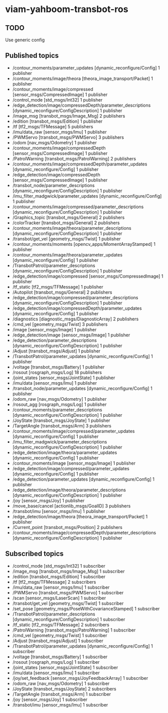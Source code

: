 # viam-yahboom-transbot-ros

## TODO

Use generic config

## Published topics
 * /contour_moments/parameter_updates [dynamic_reconfigure/Config] 1 publisher
 * /contour_moments/image/theora [theora_image_transport/Packet] 1 publisher
 * /contour_moments/image/compressed [sensor_msgs/CompressedImage] 1 publisher
 * /control_mode [std_msgs/Int32] 1 publisher
 * /edge_detection/image/compressedDepth/parameter_descriptions [dynamic_reconfigure/ConfigDescription] 1 publisher
 * /image_msg [transbot_msgs/Image_Msg] 2 publishers
 * /edition [transbot_msgs/Edition] 1 publisher
 * /tf [tf2_msgs/TFMessage] 5 publishers
 * /imu/data_raw [sensor_msgs/Imu] 1 publisher
 * /PWMServo [transbot_msgs/PWMServo] 3 publishers
 * /odom [nav_msgs/Odometry] 1 publisher
 * /contour_moments/image/compressedDepth [sensor_msgs/CompressedImage] 1 publisher
 * /PatrolWarning [transbot_msgs/PatrolWarning] 2 publishers
 * /contour_moments/image/compressedDepth/parameter_updates [dynamic_reconfigure/Config] 1 publisher
 * /edge_detection/image/compressedDepth [sensor_msgs/CompressedImage] 1 publisher
 * /transbot_node/parameter_descriptions [dynamic_reconfigure/ConfigDescription] 1 publisher
 * /imu_filter_madgwick/parameter_updates [dynamic_reconfigure/Config] 1 publisher
 * /contour_moments/image/compressed/parameter_descriptions [dynamic_reconfigure/ConfigDescription] 1 publisher
 * /Graphics_topic [transbot_msgs/General] 2 publishers
 * /colorTracker [transbot_msgs/General] 2 publishers
 * /contour_moments/image/theora/parameter_descriptions [dynamic_reconfigure/ConfigDescription] 1 publisher
 * /transbot/get_vel [geometry_msgs/Twist] 1 publisher
 * /contour_moments/moments [opencv_apps/MomentArrayStamped] 1 publisher
 * /contour_moments/image/theora/parameter_updates [dynamic_reconfigure/Config] 1 publisher
 * /TransbotPatrol/parameter_descriptions [dynamic_reconfigure/ConfigDescription] 1 publisher
 * /edge_detection/image/compressed [sensor_msgs/CompressedImage] 1 publisher
 * /tf_static [tf2_msgs/TFMessage] 1 publisher
 * /Autopilot [transbot_msgs/General] 2 publishers
 * /edge_detection/image/compressed/parameter_descriptions [dynamic_reconfigure/ConfigDescription] 1 publisher
 * /edge_detection/image/compressedDepth/parameter_updates [dynamic_reconfigure/Config] 1 publisher
 * /diagnostics [diagnostic_msgs/DiagnosticArray] 2 publishers
 * /cmd_vel [geometry_msgs/Twist] 3 publishers
 * /image [sensor_msgs/Image] 1 publisher
 * /edge_detection/image [sensor_msgs/Image] 1 publisher
 * /edge_detection/parameter_descriptions [dynamic_reconfigure/ConfigDescription] 1 publisher
 * /Adjust [transbot_msgs/Adjust] 1 publisher
 * /TransbotPatrol/parameter_updates [dynamic_reconfigure/Config] 1 publisher
 * /voltage [transbot_msgs/Battery] 1 publisher
 * /rosout [rosgraph_msgs/Log] 18 publishers
 * /joint_states [sensor_msgs/JointState] 1 publisher
 * /imu/data [sensor_msgs/Imu] 1 publisher
 * /transbot_node/parameter_updates [dynamic_reconfigure/Config] 1 publisher
 * /odom_raw [nav_msgs/Odometry] 1 publisher
 * /rosout_agg [rosgraph_msgs/Log] 1 publisher
 * /contour_moments/parameter_descriptions [dynamic_reconfigure/ConfigDescription] 1 publisher
 * /JoyState [transbot_msgs/JoyState] 1 publisher
 * /TargetAngle [transbot_msgs/Arm] 3 publishers
 * /contour_moments/image/compressed/parameter_updates [dynamic_reconfigure/Config] 1 publisher
 * /imu_filter_madgwick/parameter_descriptions [dynamic_reconfigure/ConfigDescription] 1 publisher
 * /edge_detection/image/theora/parameter_updates [dynamic_reconfigure/Config] 1 publisher
 * /contour_moments/image [sensor_msgs/Image] 1 publisher
 * /edge_detection/image/compressed/parameter_updates [dynamic_reconfigure/Config] 1 publisher
 * /edge_detection/parameter_updates [dynamic_reconfigure/Config] 1 publisher
 * /edge_detection/image/theora/parameter_descriptions [dynamic_reconfigure/ConfigDescription] 1 publisher
 * /joy [sensor_msgs/Joy] 1 publisher
 * /move_base/cancel [actionlib_msgs/GoalID] 3 publishers
 * /transbot/imu [sensor_msgs/Imu] 1 publisher
 * /edge_detection/image/theora [theora_image_transport/Packet] 1 publisher
 * /Current_point [transbot_msgs/Position] 2 publishers
 * /contour_moments/image/compressedDepth/parameter_descriptions [dynamic_reconfigure/ConfigDescription] 1 publisher

## Subscribed topics
 * /control_mode [std_msgs/Int32] 1 subscriber
 * /image_msg [transbot_msgs/Image_Msg] 1 subscriber
 * /edition [transbot_msgs/Edition] 1 subscriber
 * /tf [tf2_msgs/TFMessage] 2 subscribers
 * /imu/data_raw [sensor_msgs/Imu] 1 subscriber
 * /PWMServo [transbot_msgs/PWMServo] 1 subscriber
 * /scan [sensor_msgs/LaserScan] 1 subscriber
 * /transbot/get_vel [geometry_msgs/Twist] 1 subscriber
 * /set_pose [geometry_msgs/PoseWithCovarianceStamped] 1 subscriber
 * /TransbotPatrol/parameter_descriptions [dynamic_reconfigure/ConfigDescription] 1 subscriber
 * /tf_static [tf2_msgs/TFMessage] 2 subscribers
 * /PatrolWarning [transbot_msgs/PatrolWarning] 1 subscriber
 * /cmd_vel [geometry_msgs/Twist] 1 subscriber
 * /Adjust [transbot_msgs/Adjust] 1 subscriber
 * /TransbotPatrol/parameter_updates [dynamic_reconfigure/Config] 1 subscriber
 * /voltage [transbot_msgs/Battery] 1 subscriber
 * /rosout [rosgraph_msgs/Log] 1 subscriber
 * /joint_states [sensor_msgs/JointState] 1 subscriber
 * /imu/data [sensor_msgs/Imu] 1 subscriber
 * /joy/set_feedback [sensor_msgs/JoyFeedbackArray] 1 subscriber
 * /odom_raw [nav_msgs/Odometry] 1 subscriber
 * /JoyState [transbot_msgs/JoyState] 2 subscribers
 * /TargetAngle [transbot_msgs/Arm] 1 subscriber
 * /joy [sensor_msgs/Joy] 1 subscriber
 * /transbot/imu [sensor_msgs/Imu] 1 subscriber

